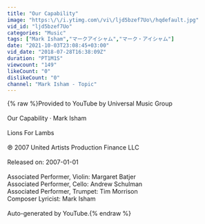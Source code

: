 ```yaml
---
title: "Our Capability"
image: "https:\/\/i.ytimg.com\/vi\/ljd5bzef7Uo\/hqdefault.jpg"
vid_id: "ljd5bzef7Uo"
categories: "Music"
tags: ["Mark Isham","マークアイシャム","マーク・アイシャム"]
date: "2021-10-03T23:08:45+03:00"
vid_date: "2018-07-28T16:38:09Z"
duration: "PT1M1S"
viewcount: "149"
likeCount: "0"
dislikeCount: "0"
channel: "Mark Isham - Topic"
---
```

{% raw %}Provided to YouTube by Universal Music Group<br /><br />Our Capability · Mark Isham<br /><br />Lions For Lambs<br /><br />℗ 2007 United Artists Production Finance LLC<br /><br />Released on: 2007-01-01<br /><br />Associated  Performer, Violin: Margaret Batjer<br />Associated  Performer, Cello: Andrew Schulman<br />Associated  Performer, Trumpet: Tim Morrison<br />Composer  Lyricist: Mark Isham<br /><br />Auto-generated by YouTube.{% endraw %}
